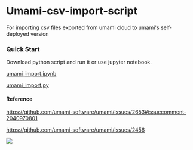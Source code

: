 # Umami-csv-import-script
For importing csv files exported from umami cloud to umami's self-deployed version

### Quick Start
Download python script and run it or use jupyter notebook.

[umami_import.ipynb](https://github.com/RoversX/umami-csv-import-script/blob/main/umami_import.ipynb)

[umami_import.py](https://github.com/RoversX/umami-csv-import-script/blob/main/umami_import.py)

#### Reference
https://github.com/umami-software/umami/issues/2653#issuecomment-2040970801

https://github.com/umami-software/umami/issues/2456

![](https://files.oaiusercontent.com/file-07BmzyWNKKsCp0gUy9AR8PBH?se=2024-04-29T10%3A35%3A16Z&sp=r&sv=2021-08-06&sr=b&rscc=max-age%3D31536000%2C%20immutable&rscd=attachment%3B%20filename%3Da34a746f-7e86-47e0-aad9-f7cdff29d588.webp&sig=4E2FxZFH5N6FLJNYlGI3mXnRKU2ojUeJFqY41tgHB9Q%3D)
